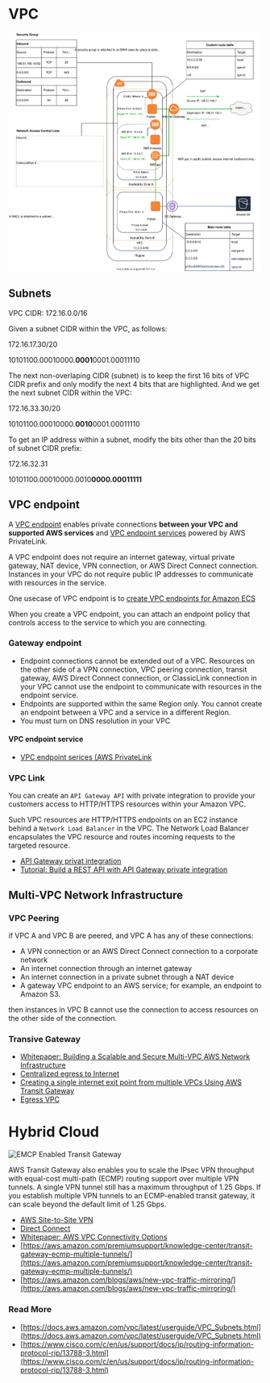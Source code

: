 # VPC

![vpc](../img/aws-vpc.svg)

## Subnets

VPC CIDR: 172.16.0.0/16

Given a subnet CIDR within the VPC, as follows:

172.16.17.30/20

10101100.00010000.**0001**0001.00011110

The next non-overlaping CIDR (subnet) is to keep the first 16 bits of VPC CIDR prefix and only modify the next 4 bits that are highlighted. And we get the next subnet CIDR within the VPC:

172.16.33.30/20

10101100.00010000.**0010**0001.00011110

To get an IP address within a subnet, modify the bits other than the 20 bits of subnet CIDR prefix:

172.16.32.31 

10101100.00010000.0010**0000.00011111**

## VPC endpoint

A [VPC endpoint](https://docs.aws.amazon.com/vpc/latest/privatelink/vpc-endpoints.html) enables private connections **between your VPC and supported AWS services** and [VPC endpoint services](https://docs.aws.amazon.com/vpc/latest/privatelink/endpoint-service.html) powered by AWS PrivateLink.

A VPC endpoint does not require an internet gateway, virtual private gateway, NAT device, VPN connection, or AWS Direct Connect connection. Instances in your VPC do not require public IP addresses to communicate with resources in the service. 

One usecase of VPC endpoint is to [create VPC endpoints for Amazon ECS](https://docs.aws.amazon.com/AmazonECS/latest/developerguide/vpc-endpoints.html)

When you create a VPC endpoint, you can attach an endpoint policy that controls access to the service to which you are connecting.

### Gateway endpoint

- Endpoint connections cannot be extended out of a VPC. Resources on the other side of a VPN connection, VPC peering connection, transit gateway, AWS Direct Connect connection, or ClassicLink connection in your VPC cannot use the endpoint to communicate with resources in the endpoint service. 
- Endpoints are supported within the same Region only. You cannot create an endpoint between a VPC and a service in a different Region. 
- You must turn on DNS resolution in your VPC

#### VPC endpoint service

- [VPC endpoint serices (AWS PrivateLink](https://docs.aws.amazon.com/vpc/latest/privatelink/endpoint-service-overview.html)

### VPC Link

You can create an `API Gateway API` with private integration to provide your customers access to HTTP/HTTPS resources within your Amazon VPC.

Such VPC resources are HTTP/HTTPS endpoints on an EC2 instance behind a `Network Load Balancer` in the VPC. The Network Load Balancer encapsulates the VPC resource and routes incoming requests to the targeted resource. 

- [API Gateway privat integration](https://docs.aws.amazon.com/apigateway/latest/developerguide/set-up-api-with-vpclink-console.html)
- [Tutorial: Build a REST API with API Gateway private integration](https://docs.aws.amazon.com/apigateway/latest/developerguide/getting-started-with-private-integration.html)

## Multi-VPC Network Infrastructure

### VPC Peering

if VPC A and VPC B are peered, and VPC A has any of these connections:

- A VPN connection or an AWS Direct Connect connection to a corporate network
- An internet connection through an internet gateway
- An internet connection in a private subnet through a NAT device
- A gateway VPC endpoint to an AWS service; for example, an endpoint to Amazon S3. 

then instances in VPC B cannot use the connection to access resources on the other side of the connection. 

### Transive Gateway

- [Whitepaper: Building a Scalable and Secure Multi-VPC AWS Network Infrastructure](https://docs.aws.amazon.com/whitepapers/latest/building-scalable-secure-multi-vpc-network-infrastructure/welcome.html)
- [Centralized egress to Internet](https://docs.aws.amazon.com/whitepapers/latest/building-scalable-secure-multi-vpc-network-infrastructure/centralized-egress-to-internet.html)
- [Creating a single internet exit point from multiple VPCs Using AWS Transit Gateway](https://aws.amazon.com/blogs/networking-and-content-delivery/creating-a-single-internet-exit-point-from-multiple-vpcs-using-aws-transit-gateway/)
- [Egress VPC](https://www.gilles.cloud/2020/10/egress-vpc-and-aws-transit-gateway.html)

# Hybrid Cloud

![EMCP Enabled Transit Gateway](https://d2908q01vomqb2.cloudfront.net/5b384ce32d8cdef02bc3a139d4cac0a22bb029e8/2020/02/02/Multiple-Tunnels.png)

AWS Transit Gateway also enables you to scale the IPsec VPN throughput with equal-cost multi-path (ECMP) routing support over multiple VPN tunnels. A single VPN tunnel still has a maximum throughput of 1.25 Gbps. If you establish multiple VPN tunnels to an ECMP-enabled transit gateway, it can scale beyond the default limit of 1.25 Gbps.

- [AWS Site-to-Site VPN](https://docs.aws.amazon.com/vpn/latest/s2svpn/vpn-redundant-connection.html)
- [Direct Connect](https://docs.aws.amazon.com/directconnect/latest/UserGuide/lags.html)
- [Whitepaper: AWS VPC Connectivity Options](https://d1.awsstatic.com/whitepapers/aws-amazon-vpc-connectivity-options.pdf)
- [https://aws.amazon.com/premiumsupport/knowledge-center/transit-gateway-ecmp-multiple-tunnels/](https://aws.amazon.com/premiumsupport/knowledge-center/transit-gateway-ecmp-multiple-tunnels/)
- [https://aws.amazon.com/blogs/aws/new-vpc-traffic-mirroring/](https://aws.amazon.com/blogs/aws/new-vpc-traffic-mirroring/)

### Read More

- [https://docs.aws.amazon.com/vpc/latest/userguide/VPC_Subnets.html](https://docs.aws.amazon.com/vpc/latest/userguide/VPC_Subnets.html)
- [https://www.cisco.com/c/en/us/support/docs/ip/routing-information-protocol-rip/13788-3.html](https://www.cisco.com/c/en/us/support/docs/ip/routing-information-protocol-rip/13788-3.html)
